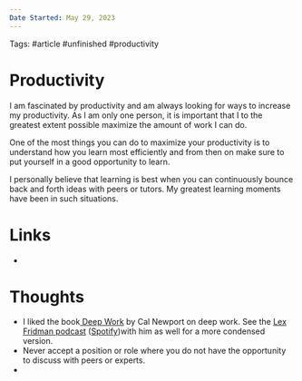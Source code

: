 ```yaml
---
Date Started: May 29, 2023
---
```

Tags: #article #unfinished #productivity 

# Productivity
I am fascinated by productivity and am always looking for ways to increase my productivity. As I am only one person, it is important that I to the greatest extent possible maximize the amount of work I can do. 

One of the most things you can do to maximize your productivity is to understand how you learn most efficiently and from then on make sure to put yourself in a good opportunity to learn. 

I personally believe that learning is best when you can continuously bounce back and forth ideas with peers or tutors. My greatest learning moments have been in such situations. 

# Links
- []()

# Thoughts 
- I liked the book[ Deep Work](https://www.amazon.com/Deep-Work-Focused-Success-Distracted/dp/1455586692) by Cal Newport on deep work. See the [Lex Fridman podcast](https://youtu.be/y3Umo_jd5AA) ([Spotify](https://open.spotify.com/episode/6yLQbMhr1r6SYIsKj1LO5P?si=dfbc8d2f85384484))with him as well for a more condensed version. 
- Never accept a position or role where you do not have the opportunity to discuss with peers or experts.
- 



